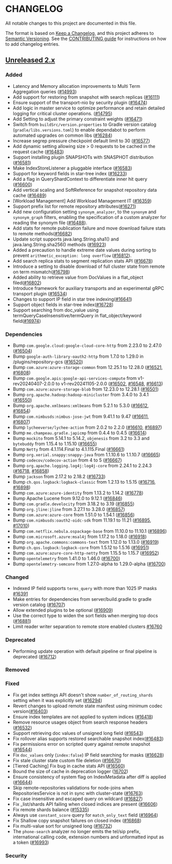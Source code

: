 # CHANGELOG
All notable changes to this project are documented in this file.

The format is based on [Keep a Changelog](https://keepachangelog.com/en/1.0.0/), and this project adheres to [Semantic Versioning](https://semver.org/spec/v2.0.0.html). See the [CONTRIBUTING guide](./CONTRIBUTING.md#Changelog) for instructions on how to add changelog entries.

## [Unreleased 2.x]
### Added
- Latency and Memory allocation improvements to Multi Term Aggregation queries ([#14993](https://github.com/opensearch-project/OpenSearch/pull/14993))
- Add support for restoring from snapshot with search replicas ([#16111](https://github.com/opensearch-project/OpenSearch/pull/16111))
- Ensure support of the transport-nio by security plugin ([#16474](https://github.com/opensearch-project/OpenSearch/pull/16474))
- Add logic in master service to optimize performance and retain detailed logging for critical cluster operations. ([#14795](https://github.com/opensearch-project/OpenSearch/pull/14795))
- Add Setting to adjust the primary constraint weights ([#16471](https://github.com/opensearch-project/OpenSearch/pull/16471))
- Switch from `buildSrc/version.properties` to Gradle version catalog (`gradle/libs.versions.toml`) to enable dependabot to perform automated upgrades on common libs ([#16284](https://github.com/opensearch-project/OpenSearch/pull/16284))
- Increase segrep pressure checkpoint default limit to 30 ([#16577](https://github.com/opensearch-project/OpenSearch/pull/16577/files))
- Add dynamic setting allowing size > 0 requests to be cached in the request cache ([#16483](https://github.com/opensearch-project/OpenSearch/pull/16483))
- Support installing plugin SNAPSHOTs with SNASPHOT distribution ([#16581](https://github.com/opensearch-project/OpenSearch/pull/16581))
- Make IndexStoreListener a pluggable interface ([#16583](https://github.com/opensearch-project/OpenSearch/pull/16583))
- Support for keyword fields in star-tree index ([#16233](https://github.com/opensearch-project/OpenSearch/pull/16233))
- Add a flag in QueryShardContext to differentiate inner hit query ([#16600](https://github.com/opensearch-project/OpenSearch/pull/16600))
- Add vertical scaling and SoftReference for snapshot repository data cache ([#16489](https://github.com/opensearch-project/OpenSearch/pull/16489))
- [Workload Management] Add Workload Management IT ([#16359](https://github.com/opensearch-project/OpenSearch/pull/16359))
- Support prefix list for remote repository attributes([#16271](https://github.com/opensearch-project/OpenSearch/pull/16271))
- Add new configuration setting `synonym_analyzer`, to the `synonym` and `synonym_graph` filters, enabling the specification of a custom analyzer for reading the synonym file ([#16488](https://github.com/opensearch-project/OpenSearch/pull/16488)).
- Add stats for remote publication failure and move download failure stats to remote methods([#16682](https://github.com/opensearch-project/OpenSearch/pull/16682/))
- Update script supports java.lang.String.sha1() and java.lang.String.sha256() methods ([#16923](https://github.com/opensearch-project/OpenSearch/pull/16923))
- Added a precaution to handle extreme date values during sorting to prevent `arithmetic_exception: long overflow` ([#16812](https://github.com/opensearch-project/OpenSearch/pull/16812)).
- Add search replica stats to segment replication stats API ([#16678](https://github.com/opensearch-project/OpenSearch/pull/16678))
- Introduce a setting to disable download of full cluster state from remote on term mismatch([#16798](https://github.com/opensearch-project/OpenSearch/pull/16798/))
- Added ability to retrieve value from DocValues in a flat_object filed([#16802](https://github.com/opensearch-project/OpenSearch/pull/16802))
- Introduce framework for auxiliary transports and an experimental gRPC transport plugin ([#16534](https://github.com/opensearch-project/OpenSearch/pull/16534))
- Changes to support IP field in star tree indexing([#16641](https://github.com/opensearch-project/OpenSearch/pull/16641/))
- Support object fields in star-tree index([#16728](https://github.com/opensearch-project/OpenSearch/pull/16728/))
- Support searching from doc_value using termQueryCaseInsensitive/termQuery in flat_object/keyword field([#16974](https://github.com/opensearch-project/OpenSearch/pull/16974/))

### Dependencies
- Bump `com.google.cloud:google-cloud-core-http` from 2.23.0 to 2.47.0 ([#16504](https://github.com/opensearch-project/OpenSearch/pull/16504))
- Bump `google-auth-library-oauth2-http` from 1.7.0 to 1.29.0 in /plugins/repository-gcs ([#16520](https://github.com/opensearch-project/OpenSearch/pull/16520))
- Bump `com.azure:azure-storage-common` from 12.25.1 to 12.28.0 ([#16521](https://github.com/opensearch-project/OpenSearch/pull/16521), [#16808](https://github.com/opensearch-project/OpenSearch/pull/16808))
- Bump `com.google.apis:google-api-services-compute` from v1-rev20240407-2.0.0 to v1-rev20241105-2.0.0 ([#16502](https://github.com/opensearch-project/OpenSearch/pull/16502), [#16548](https://github.com/opensearch-project/OpenSearch/pull/16548), [#16613](https://github.com/opensearch-project/OpenSearch/pull/16613))
- Bump `com.azure:azure-storage-blob` from 12.23.0 to 12.28.1 ([#16501](https://github.com/opensearch-project/OpenSearch/pull/16501))
- Bump `org.apache.hadoop:hadoop-minicluster` from 3.4.0 to 3.4.1 ([#16550](https://github.com/opensearch-project/OpenSearch/pull/16550))
- Bump `org.apache.xmlbeans:xmlbeans` from 5.2.1 to 5.3.0 ([#16612](https://github.com/opensearch-project/OpenSearch/pull/16612), [#16854](https://github.com/opensearch-project/OpenSearch/pull/16854))
- Bump `com.nimbusds:nimbus-jose-jwt` from 9.41.1 to 9.47 ([#16611](https://github.com/opensearch-project/OpenSearch/pull/16611), [#16807](https://github.com/opensearch-project/OpenSearch/pull/16807))
- Bump `lycheeverse/lychee-action` from 2.0.2 to 2.2.0 ([#16610](https://github.com/opensearch-project/OpenSearch/pull/16610), [#16897](https://github.com/opensearch-project/OpenSearch/pull/16897))
- Bump `me.champeau.gradle.japicmp` from 0.4.4 to 0.4.5 ([#16614](https://github.com/opensearch-project/OpenSearch/pull/16614))
- Bump `mockito` from 5.14.1 to 5.14.2, `objenesis` from 3.2 to 3.3 and `bytebuddy` from 1.15.4 to 1.15.10 ([#16655](https://github.com/opensearch-project/OpenSearch/pull/16655))
- Bump `Netty` from 4.1.114.Final to 4.1.115.Final ([#16661](https://github.com/opensearch-project/OpenSearch/pull/16661))
- Bump `org.xerial.snappy:snappy-java` from 1.1.10.6 to 1.1.10.7 ([#16665](https://github.com/opensearch-project/OpenSearch/pull/16665))
- Bump `codecov/codecov-action` from 4 to 5 ([#16667](https://github.com/opensearch-project/OpenSearch/pull/16667))
- Bump `org.apache.logging.log4j:log4j-core` from 2.24.1 to 2.24.3 ([#16718](https://github.com/opensearch-project/OpenSearch/pull/16718), [#16858](https://github.com/opensearch-project/OpenSearch/pull/16858))
- Bump `jackson` from 2.17.2 to 2.18.2 ([#16733](https://github.com/opensearch-project/OpenSearch/pull/16733))
- Bump `ch.qos.logback:logback-classic` from 1.2.13 to 1.5.15 ([#16716](https://github.com/opensearch-project/OpenSearch/pull/16716), [#16898](https://github.com/opensearch-project/OpenSearch/pull/16898))
- Bump `com.azure:azure-identity` from 1.13.2 to 1.14.2 ([#16778](https://github.com/opensearch-project/OpenSearch/pull/16778))
- Bump Apache Lucene from 9.12.0 to 9.12.1 ([#16846](https://github.com/opensearch-project/OpenSearch/pull/16846))
- Bump `com.gradle.develocity` from 3.18.2 to 3.19 ([#16855](https://github.com/opensearch-project/OpenSearch/pull/16855))
- Bump `org.jline:jline` from 3.27.1 to 3.28.0 ([#16857](https://github.com/opensearch-project/OpenSearch/pull/16857))
- Bump `com.azure:azure-core` from 1.51.0 to 1.54.1 ([#16856](https://github.com/opensearch-project/OpenSearch/pull/16856))
- Bump `com.nimbusds:oauth2-oidc-sdk` from 11.19.1 to 11.21 ([#16895](https://github.com/opensearch-project/OpenSearch/pull/16895), [#17010](https://github.com/opensearch-project/OpenSearch/pull/17010))
- Bump `com.netflix.nebula.ospackage-base` from 11.10.0 to 11.10.1 ([#16896](https://github.com/opensearch-project/OpenSearch/pull/16896))
- Bump `com.microsoft.azure:msal4j` from 1.17.2 to 1.18.0 ([#16918](https://github.com/opensearch-project/OpenSearch/pull/16918))
- Bump `org.apache.commons:commons-text` from 1.12.0 to 1.13.0 ([#16919](https://github.com/opensearch-project/OpenSearch/pull/16919))
- Bump `ch.qos.logback:logback-core` from 1.5.12 to 1.5.16 ([#16951](https://github.com/opensearch-project/OpenSearch/pull/16951))
- Bump `com.azure:azure-core-http-netty` from 1.15.5 to 1.15.7 ([#16952](https://github.com/opensearch-project/OpenSearch/pull/16952))
- Bump `opentelemetry` from 1.41.0 to 1.46.0 ([#16700](https://github.com/opensearch-project/OpenSearch/pull/16700))
- Bump `opentelemetry-semconv` from 1.27.0-alpha to 1.29.0-alpha ([#16700](https://github.com/opensearch-project/OpenSearch/pull/16700))

### Changed
- Indexed IP field supports `terms_query` with more than 1025 IP masks [#16391](https://github.com/opensearch-project/OpenSearch/pull/16391)
- Make entries for dependencies from server/build.gradle to gradle version catalog ([#16707](https://github.com/opensearch-project/OpenSearch/pull/16707))
- Allow extended plugins to be optional ([#16909](https://github.com/opensearch-project/OpenSearch/pull/16909))
- Use the correct type to widen the sort fields when merging top docs ([#16881](https://github.com/opensearch-project/OpenSearch/pull/16881))
- Limit reader writer separation to remote store enabled clusters [#16760](https://github.com/opensearch-project/OpenSearch/pull/16760)

### Deprecated
- Performing update operation with default pipeline or final pipeline is deprecated ([#16712](https://github.com/opensearch-project/OpenSearch/pull/16712))

### Removed

### Fixed
- Fix get index settings API doesn't show `number_of_routing_shards` setting when it was explicitly set ([#16294](https://github.com/opensearch-project/OpenSearch/pull/16294))
- Revert changes to upload remote state manifest using minimum codec version([#16403](https://github.com/opensearch-project/OpenSearch/pull/16403))
- Ensure index templates are not applied to system indices ([#16418](https://github.com/opensearch-project/OpenSearch/pull/16418))
- Remove resource usages object from search response headers ([#16532](https://github.com/opensearch-project/OpenSearch/pull/16532))
- Support retrieving doc values of unsigned long field ([#16543](https://github.com/opensearch-project/OpenSearch/pull/16543))
- Fix rollover alias supports restored searchable snapshot index([#16483](https://github.com/opensearch-project/OpenSearch/pull/16483))
- Fix permissions error on scripted query against remote snapshot ([#16544](https://github.com/opensearch-project/OpenSearch/pull/16544))
- Fix `doc_values` only (`index:false`) IP field searching for masks ([#16628](https://github.com/opensearch-project/OpenSearch/pull/16628))
- Fix stale cluster state custom file deletion ([#16670](https://github.com/opensearch-project/OpenSearch/pull/16670))
- [Tiered Caching] Fix bug in cache stats API ([#16560](https://github.com/opensearch-project/OpenSearch/pull/16560))
- Bound the size of cache in deprecation logger ([16702](https://github.com/opensearch-project/OpenSearch/issues/16702))
- Ensure consistency of system flag on IndexMetadata after diff is applied ([#16644](https://github.com/opensearch-project/OpenSearch/pull/16644))
- Skip remote-repositories validations for node-joins when RepositoriesService is not in sync with cluster-state ([#16763](https://github.com/opensearch-project/OpenSearch/pull/16763))
- Fix case insensitive and escaped query on wildcard ([#16827](https://github.com/opensearch-project/OpenSearch/pull/16827))
- Fix _list/shards API failing when closed indices are present ([#16606](https://github.com/opensearch-project/OpenSearch/pull/16606))
- Fix remote shards balance ([#15335](https://github.com/opensearch-project/OpenSearch/pull/15335))
- Always use `constant_score` query for `match_only_text` field ([#16964](https://github.com/opensearch-project/OpenSearch/pull/16964))
- Fix Shallow copy snapshot failures on closed index ([#16868](https://github.com/opensearch-project/OpenSearch/pull/16868))
- Fix multi-value sort for unsigned long ([#16732](https://github.com/opensearch-project/OpenSearch/pull/16732))
- The `phone-search` analyzer no longer emits the tel/sip prefix, international calling code, extension numbers and unformatted input as a token ([#16993](https://github.com/opensearch-project/OpenSearch/pull/16993))

### Security

[Unreleased 2.x]: https://github.com/opensearch-project/OpenSearch/compare/2.18...2.x
